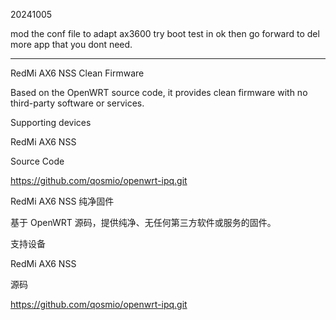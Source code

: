
20241005

mod the conf file to adapt ax3600
try boot test
in ok then go forward to  del more app that you dont need.


-------

RedMi AX6 NSS Clean Firmware

Based on the OpenWRT source code, it provides clean firmware with no third-party software or services.

Supporting devices

RedMi AX6 NSS

Source Code

https://github.com/qosmio/openwrt-ipq.git




RedMi AX6 NSS 纯净固件

基于 OpenWRT 源码，提供纯净、无任何第三方软件或服务的固件。

支持设备

RedMi AX6 NSS

源码

https://github.com/qosmio/openwrt-ipq.git 
